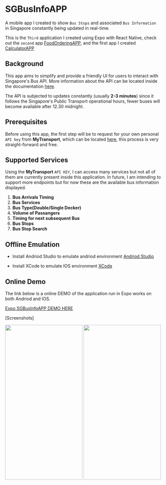 # SGBusInfoAPP
A mobile app I created to show `Bus Stops` and associated `Bus Information` in Singapore constantly being updated in real-time.

This is the `Third` application I created using Expo with React Native, check out the `second` app [FoodOrderingAPP](https://github.com/RoninSanta/Mobile_Project_2-FoodOrderingAPP), and the first app I created [CalculatorAPP](https://github.com/RoninSanta/Mobile_Project_1-CalculatorAPP)

## Background
This app aims to simplify and provide a friendly UI for users to interact with Singapore's Bus API. More information about the API can be located inside the documentation [here](https://www.mytransport.sg/content/dam/datamall/datasets/LTA_DataMall_API_User_Guide.pdf). 

The API is subjected to updates constantly (usually **2-3 minutes**) since it follows the Singapore's Public Transport operational hours, fewer buses will become available after 12.30 midnight.

## Prerequisites
Before using this app, the first step will be to request for your own personal `API key` from **MyTransport**, which can be located [here](https://datamall.lta.gov.sg/content/datamall/en/dynamic-data.html), this process is very straight-forward and free.

## Supported Services
Using the **MyTransport** `API KEY`, I can access many services but not all of them are currently present inside this application. In future, I am intending to support more endpoints but for now these are the available bus information displayed.

1. **Bus Arrivals Timing**
2. **Bus Services**
3. **Bus Type(Double/Single Decker)**
4. **Volume of Passangers**
5. **Timing for next subsequent Bus**
6. **Bus Stops**
7. **Bus Stop Search**

## Offline Emulation ##
- Install Andriod Studio to emulate andriod environment
[Andriod Studio](https://developer.android.com/studio)

- Install XCode to emulate IOS environment [XCode](https://developer.apple.com/xcode/)

## Online Demo ##
The link below is a online DEMO of the application run in Expo works on both Andriod and IOS.

[Expo SGBusInfoAPP DEMO HERE](https://snack.expo.dev/@joseph_shen/fyp-busarrivalapp?platform=ios)

[Screenshots]

<img src="https://github.com/RoninSanta/Mobile_Project_3-SGBusInfoAPP/assets/109457795/813cf2ea-d7b8-4258-a5f0-99f7d1e3b3b3" width="250" height="500">
<img src="https://github.com/RoninSanta/Mobile_Project_3-SGBusInfoAPP/assets/109457795/e09bea17-2de7-409e-8d3e-20468c7b25a9" width="250" height="500">
